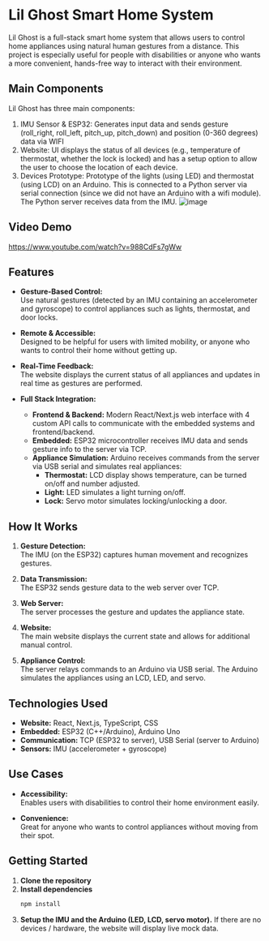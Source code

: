 # Lil Ghost Smart Home System

Lil Ghost is a full-stack smart home system that allows users to control home appliances using natural human gestures from a distance. This project is especially useful for people with disabilities or anyone who wants a more convenient, hands-free way to interact with their environment.

## Main Components
Lil Ghost has three main components:
1) IMU Sensor & ESP32: Generates input data and sends gesture (roll_right, roll_left, pitch_up, pitch_down) and position (0-360 degrees) data via WIFI
2) Website: UI displays the status of all devices (e.g., temperature of thermostat, whether the lock is locked) and has a setup option to allow the user to choose the location of each device.
3) Devices Prototype: Prototype of the lights (using LED) and thermostat (using LCD) on an Arduino. This is connected to a Python server via serial connection (since we did not have an Arduino with a wifi module). The Python server receives data from the IMU.
![image](https://github.com/user-attachments/assets/9195a7d9-eb71-479f-ac13-8affdd99d89a)

## Video Demo
https://www.youtube.com/watch?v=988CdFs7gWw

## Features

- **Gesture-Based Control:**  
  Use natural gestures (detected by an IMU containing an accelerometer and gyroscope) to control appliances such as lights, thermostat, and door locks.

- **Remote & Accessible:**  
  Designed to be helpful for users with limited mobility, or anyone who wants to control their home without getting up.

- **Real-Time Feedback:**  
  The website displays the current status of all appliances and updates in real time as gestures are performed.

- **Full Stack Integration:**  
  - **Frontend & Backend:** Modern React/Next.js web interface with 4 custom API calls to communicate with the embedded systems and frontend/backend.
  - **Embedded:** ESP32 microcontroller receives IMU data and sends gesture info to the server via TCP.
  - **Appliance Simulation:** Arduino receives commands from the server via USB serial and simulates real appliances:
    - **Thermostat:** LCD display shows temperature, can be turned on/off and number adjusted.
    - **Light:** LED simulates a light turning on/off.
    - **Lock:** Servo motor simulates locking/unlocking a door.

## How It Works

1. **Gesture Detection:**  
   The IMU (on the ESP32) captures human movement and recognizes gestures.

2. **Data Transmission:**  
   The ESP32 sends gesture data to the web server over TCP.

3. **Web Server:**  
   The server processes the gesture and updates the appliance state.

4. **Website:**  
   The main website displays the current state and allows for additional manual control.

5. **Appliance Control:**  
   The server relays commands to an Arduino via USB serial. The Arduino simulates the appliances using an LCD, LED, and servo.

## Technologies Used

- **Website:** React, Next.js, TypeScript, CSS
- **Embedded:** ESP32 (C++/Arduino), Arduino Uno
- **Communication:** TCP (ESP32 to server), USB Serial (server to Arduino)
- **Sensors:** IMU (accelerometer + gyroscope)

## Use Cases

- **Accessibility:**  
  Enables users with disabilities to control their home environment easily.

- **Convenience:**  
  Great for anyone who wants to control appliances without moving from their spot.

## Getting Started

1. **Clone the repository**
2. **Install dependencies**  
   ```sh
   npm install
3. **Setup the IMU and the Arduino (LED, LCD, servo motor).** If there are no devices / hardware, the website will display live mock data.
